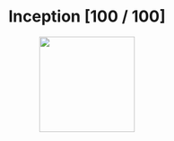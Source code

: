 <div align="center"><h1>Inception [100 / 100]</h1></div>

<div align="center">
   <a href="https://github.com/ArthurSobreira/42_inception" target="_blank">
      <img height=170 src="https://github.com/ayogun/42-project-badges/blob/main/badges/inceptione.png" hspace = "10">
   </a>
</div>
